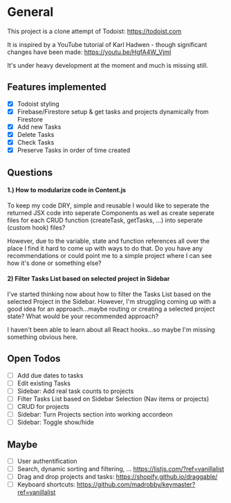 # General

This project is a clone attempt of Todoist: https://todoist.com

It is inspired by a YouTube tutorial of Karl Hadwen - though significant changes have been made: https://youtu.be/HgfA4W_VjmI

It's under heavy development at the moment and much is missing still.

## Features implemented

- [x] Todoist styling
- [x] Firebase/Firestore setup & get tasks and projects dynamically from Firestore
- [x] Add new Tasks
- [x] Delete Tasks
- [x] Check Tasks
- [x] Preserve Tasks in order of time created

## Questions

#### 1.) How to modularize code in Content.js

To keep my code DRY, simple and reusable I would like to seperate the returned JSX code into seperate Components as well as create seperate files for each CRUD function (createTask, getTasks, ...) into seperate (custom hook) files?

However, due to the variable, state and function references all over the place I find it hard to come up with ways to do that.
Do you have any recommendations or could point me to a simple project where I can see how it's done or something else?

#### 2) Filter Tasks List based on selected project in Sidebar

I've started thinking now about how to filter the Tasks List based on the selected Project in the Sidebar. However, I'm struggling coming up with a good idea for an approach...maybe routing or creating a selected project state? What would be your recommended approach?

I haven't been able to learn about all React hooks...so maybe I'm missing something obvious here.

## Open Todos

- [ ] Add due dates to tasks
- [ ] Edit existing Tasks
- [ ] Sidebar: Add real task counts to projects
- [ ] Filter Tasks List based on Sidebar Selection (Nav items or projects)
- [ ] CRUD for projects
- [ ] Sidebar: Turn Projects section into working accordeon
- [ ] Sidebar: Toggle show/hide

## Maybe

- [ ] User authentification
- [ ] Search, dynamic sorting and filtering, ... https://listjs.com/?ref=vanillalist
- [ ] Drag and drop projects and tasks: https://shopify.github.io/draggable/
- [ ] Keyboard shortcuts: https://github.com/madrobby/keymaster?ref=vanillalist
